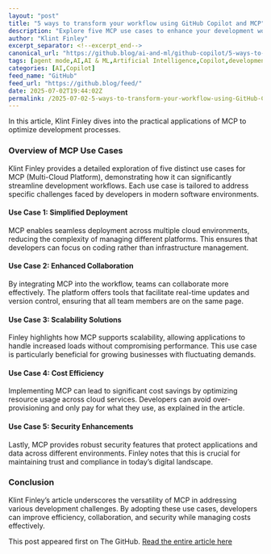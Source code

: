 ```yaml
---
layout: "post"
title: "5 ways to transform your workflow using GitHub Copilot and MCP"
description: "Explore five MCP use cases to enhance your development workflow in this insightful article by Klint Finley."
author: "Klint Finley"
excerpt_separator: <!--excerpt_end-->
canonical_url: "https://github.blog/ai-and-ml/github-copilot/5-ways-to-transform-your-workflow-using-github-copilot-and-mcp/"
tags: [agent mode,AI,AI & ML,Artificial Intelligence,Copilot,development workflow,GitHub Copilot,MCP,software tools]
categories: [AI,Copilot]
feed_name: "GitHub"
feed_url: "https://github.blog/feed/"
date: 2025-07-02T19:44:02Z
permalink: /2025-07-02-5-ways-to-transform-your-workflow-using-GitHub-Copilot-and-MCP.html
---
```


In this article, Klint Finley dives into the practical applications of MCP to optimize development processes. <!--excerpt_end--> 

### Overview of MCP Use Cases
Klint Finley provides a detailed exploration of five distinct use cases for MCP (Multi-Cloud Platform), demonstrating how it can significantly streamline development workflows. Each use case is tailored to address specific challenges faced by developers in modern software environments.

#### Use Case 1: Simplified Deployment
MCP enables seamless deployment across multiple cloud environments, reducing the complexity of managing different platforms. This ensures that developers can focus on coding rather than infrastructure management.

#### Use Case 2: Enhanced Collaboration
By integrating MCP into the workflow, teams can collaborate more effectively. The platform offers tools that facilitate real-time updates and version control, ensuring that all team members are on the same page.

#### Use Case 3: Scalability Solutions
Finley highlights how MCP supports scalability, allowing applications to handle increased loads without compromising performance. This use case is particularly beneficial for growing businesses with fluctuating demands.

#### Use Case 4: Cost Efficiency
Implementing MCP can lead to significant cost savings by optimizing resource usage across cloud services. Developers can avoid over-provisioning and only pay for what they use, as explained in the article.

#### Use Case 5: Security Enhancements
Lastly, MCP provides robust security features that protect applications and data across different environments. Finley notes that this is crucial for maintaining trust and compliance in today’s digital landscape.

### Conclusion
Klint Finley’s article underscores the versatility of MCP in addressing various development challenges. By adopting these use cases, developers can improve efficiency, collaboration, and security while managing costs effectively.

This post appeared first on The GitHub. [Read the entire article here](https://github.blog/ai-and-ml/github-copilot/5-ways-to-transform-your-workflow-using-github-copilot-and-mcp/)
